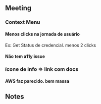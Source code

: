 ## Meeting

### Context Menu
#### Menos clicks na jornada de usuário
Ex: Get Status de credencial. menos 2 clicks
#### Não tem a11y issue

### ícone de info => link com docs
#### AWS faz parecido. bem massa

## Notes

